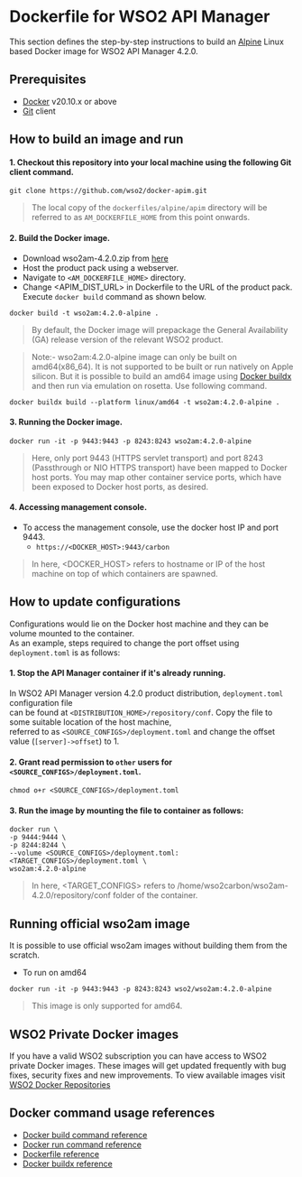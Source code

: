 # Dockerfile for WSO2 API Manager #

This section defines the step-by-step instructions to build an [Alpine](https://hub.docker.com/_/alpine/) Linux based Docker image for WSO2 API Manager 4.2.0.

## Prerequisites

* [Docker](https://www.docker.com/get-docker) v20.10.x or above
* [Git](https://git-scm.com/book/en/v2/Getting-Started-Installing-Git) client

## How to build an image and run

#### 1. Checkout this repository into your local machine using the following Git client command.

```
git clone https://github.com/wso2/docker-apim.git
```

> The local copy of the `dockerfiles/alpine/apim` directory will be referred to as `AM_DOCKERFILE_HOME` from this point onwards.

#### 2. Build the Docker image.

- Download wso2am-4.2.0.zip from [here](https://wso2.com/api-management/install/)
- Host the product pack using a webserver.
- Navigate to `<AM_DOCKERFILE_HOME>` directory. <br>
- Change <APIM_DIST_URL> in Dockerfile to the URL of the product pack.
  Execute `docker build` command as shown below.

```
docker build -t wso2am:4.2.0-alpine .
```

> By default, the Docker image will prepackage the General Availability (GA) release version of the relevant WSO2 product.

> Note:- wso2am:4.2.0-alpine image can only be built on amd64(x86_64). It is not supported to be built or run natively on Apple silicon. But it is possible to build an amd64 image using [Docker buildx](https://docs.docker.com/desktop/multi-arch/) and then run via emulation on rosetta. Use following command.

```
docker buildx build --platform linux/amd64 -t wso2am:4.2.0-alpine .
```

#### 3. Running the Docker image.

```
docker run -it -p 9443:9443 -p 8243:8243 wso2am:4.2.0-alpine
```

> Here, only port 9443 (HTTPS servlet transport) and port 8243 (Passthrough or NIO HTTPS transport) have been mapped to Docker host ports.
You may map other container service ports, which have been exposed to Docker host ports, as desired.

#### 4. Accessing management console.

- To access the management console, use the docker host IP and port 9443.
    + `https://<DOCKER_HOST>:9443/carbon`
    
> In here, <DOCKER_HOST> refers to hostname or IP of the host machine on top of which containers are spawned.

## How to update configurations

Configurations would lie on the Docker host machine and they can be volume mounted to the container. <br>
As an example, steps required to change the port offset using `deployment.toml` is as follows:

#### 1. Stop the API Manager container if it's already running.

In WSO2 API Manager version 4.2.0 product distribution, `deployment.toml` configuration file <br>
can be found at `<DISTRIBUTION_HOME>/repository/conf`. Copy the file to some suitable location of the host machine, <br>
referred to as `<SOURCE_CONFIGS>/deployment.toml` and change the offset value (`[server]->offset`) to 1.

#### 2. Grant read permission to `other` users for `<SOURCE_CONFIGS>/deployment.toml`.

```
chmod o+r <SOURCE_CONFIGS>/deployment.toml
```

#### 3. Run the image by mounting the file to container as follows:

```
docker run \
-p 9444:9444 \
-p 8244:8244 \
--volume <SOURCE_CONFIGS>/deployment.toml:<TARGET_CONFIGS>/deployment.toml \
wso2am:4.2.0-alpine
```

> In here, <TARGET_CONFIGS> refers to /home/wso2carbon/wso2am-4.2.0/repository/conf folder of the container.

## Running official wso2am image
It is possible to use official wso2am images without building them from the scratch.

- To run on amd64
```
docker run -it -p 9443:9443 -p 8243:8243 wso2/wso2am:4.2.0-alpine
```
> This image is only supported for amd64.

## WSO2 Private Docker images

If you have a valid WSO2 subscription you can have access to WSO2 private Docker images. These images will get updated frequently with bug fixes, security fixes and new improvements. To view available images visit [WSO2 Docker Repositories](https://docker.wso2.com/)

## Docker command usage references

* [Docker build command reference](https://docs.docker.com/engine/reference/commandline/build/)
* [Docker run command reference](https://docs.docker.com/engine/reference/run/)
* [Dockerfile reference](https://docs.docker.com/engine/reference/builder/)
* [Docker buildx reference](https://docs.docker.com/buildx/working-with-buildx/)
